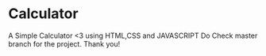 # Calculator
A Simple Calculator &lt;3 using HTML,CSS and JAVASCRIPT
Do Check master branch for the project.
Thank you!
